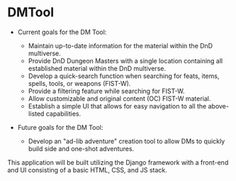 # DMTool

- Current goals for the DM Tool:
  - Maintain up-to-date information for the material within the DnD multiverse.
  - Provide DnD Dungeon Masters with a single location containing all established material within the DnD multiverse.
  - Develop a quick-search function when searching for feats, items, spells, tools, or weapons (FIST-W).
  - Provide a filtering feature while searching for FIST-W.
  - Allow customizable and original content (OC) FIST-W material.
  - Establish a simple UI that allows for easy navigation to all the above-listed capabilities.

- Future goals for the DM Tool:
  - Develop an "ad-lib adventure" creation tool to allow DMs to quickly build side and one-shot adventures.
  




This application will be built utilizing the Django framework with a front-end and UI consisting of a basic HTML, CSS, and JS stack.
